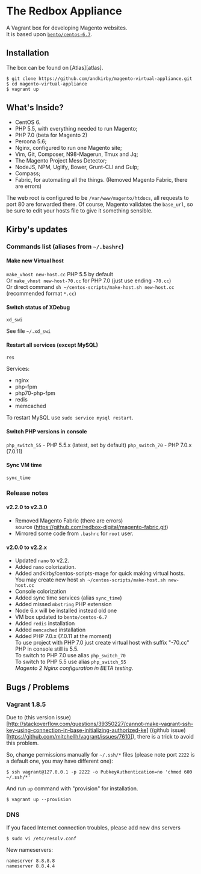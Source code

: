 # The Redbox Appliance

A Vagrant box for developing Magento websites.<br>
It is based upon [`bento/centos-6.7`](https://atlas.hashicorp.com/bento/boxes/centos-6.7).

## Installation

The box can be found on [Atlas][atlas].

```
$ git clone https://github.com/andkirby/magento-virtual-appliance.git
$ cd magento-virtual-appliance
$ vagrant up
```

## What's Inside?

- CentOS 6.
- PHP 5.5, with everything needed to run Magento;
- PHP 7.0 (beta for Magento 2)
- Percona 5.6;
- Nginx, configured to run one Magento site;
- Vim, Git, Composer, N98-Magerun, Tmux and Jq;
- The Magento Project Mess Detector;
- NodeJS, NPM, Uglify, Bower, Grunt-CLI and Gulp;
- Compass;
- Fabric, for automating all the things. (Removed Magento Fabric, there are errors)

The web root is configured to be `/var/www/magento/htdocs`, all requests
to port 80 are forwarded there. Of course, Magento validates the
`base_url`, so be sure to edit your hosts file to give it something
sensible.

## Kirby's updates

### Commands list (aliases from `~/.bashrc`)
#### Make new Virtual host
`make_vhost new-host.cc` PHP 5.5 by default<br>
Or `make_vhost new-host-70.cc` for PHP 7.0 (just use ending `-70.cc`)<br>
Or direct command `sh ~/centos-scripts/make-host.sh new-host.cc`
<br>(recommended format `*.cc`)

#### Switch status of XDebug
`xd_swi`

See file `~/.xd_swi`

#### Restart all services (except MySQL)
`res`

Services:
- nginx
- php-fpm
- php70-php-fpm
- redis
- memcached

To restart MySQL use `sudo service mysql restart`.

#### Switch PHP versions in console
`php_switch_55` - PHP 5.5.x (latest, set by default)
`php_switch_70` - PHP 7.0.x (7.0.11)

#### Sync VM time
`sync_time`

### Release notes

#### v2.2.0 to v2.3.0
 - Removed Magento Fabric (there are errors)<br>
 source (https://github.com/redbox-digital/magento-fabric.git)
 - Mirrored some code from `.bashrc` for `root` user.
#### v2.0.0 to v2.2.x
 - Updated `nano` to v2.2.
 - Added `nano` colorization.
 - Added andkirby/centos-scripts-mage for quick making virtual hosts.<br>
 You may create new host `sh ~/centos-scripts/make-host.sh new-host.cc`
 - Console colorization
 - Added sync time services (alias `sync_time`)
 - Added missed `mbstring` PHP extension
 - Node 6.x will be installed instead old one
 - VM box updated to `bento/centos-6.7`
 - Added `redis` installation
 - Added `memcached` installation
 - Added PHP 7.0.x (7.0.11 at the moment)<br>
 To use project with PHP 7.0 just create virtual host with suffix "-70.cc"<br>
 PHP in console still is 5.5. <br>
 To switch to PHP 7.0 use alias `php_switch_70`<br>
 To switch to PHP 5.5 use alias `php_switch_55`<br>
 _Magento 2 Nginx configuration in BETA testing._

## Bugs / Problems
### Vagrant 1.8.5
Due to (this version issue)[http://stackoverflow.com/questions/39350227/cannot-make-vagrant-ssh-key-using-connection-in-base-initializing-authorized-ke] ((github issue)[https://github.com/mitchellh/vagrant/issues/7610]), there is a trick to avoid this problem.

So, change permissions manually for `~/.ssh/*` files (please note port `2222` is a default one, you may have different one):
```
$ ssh vagrant@127.0.0.1 -p 2222 -o PubkeyAuthentication=no 'chmod 600 ~/.ssh/*'
```
And run `up` command with "provision" for installation.
```
$ vagrant up --provision
```
### DNS
If you faced Internet connection troubles, please add new dns servers
```shell
$ sudo vi /etc/resolv.conf
```
New nameservers:
```
nameserver 8.8.8.8
nameserver 8.8.4.4
```

